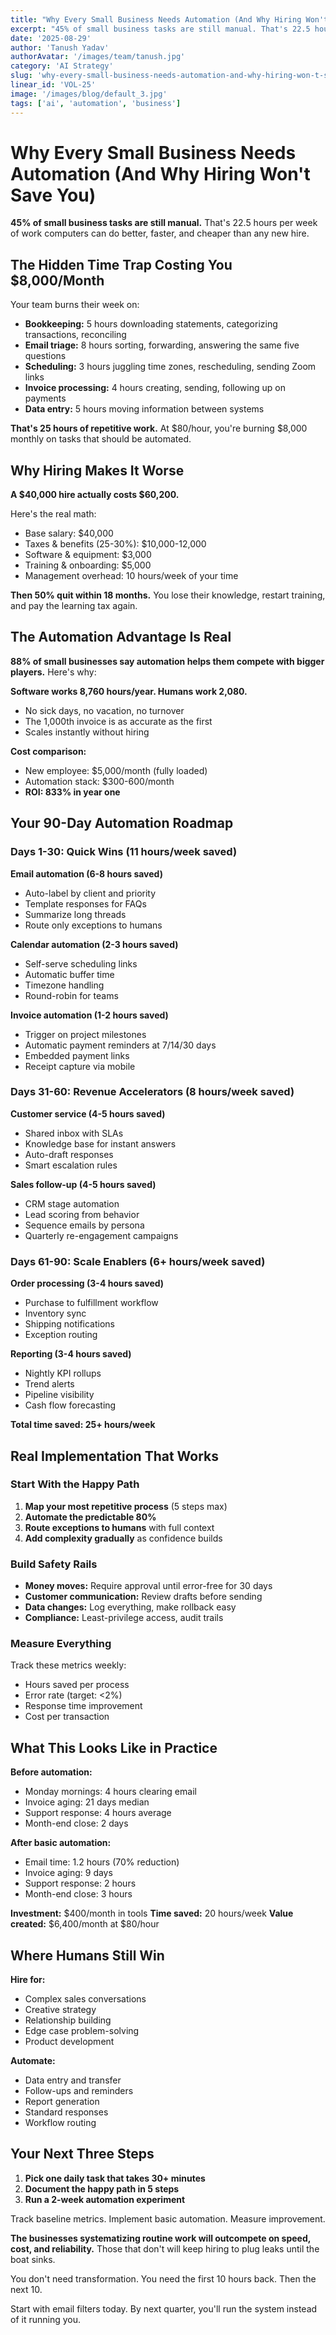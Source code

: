 ```yaml
---
title: "Why Every Small Business Needs Automation (And Why Hiring Won't Save You)"
excerpt: "45% of small business tasks are still manual. That's 22.5 hours per week of work computers can do better, faster, and cheaper than any new hire."
date: '2025-08-29'
author: 'Tanush Yadav'
authorAvatar: '/images/team/tanush.jpg'
category: 'AI Strategy'
slug: 'why-every-small-business-needs-automation-and-why-hiring-won-t-save-you'
linear_id: 'VOL-25'
image: '/images/blog/default_3.jpg'
tags: ['ai', 'automation', 'business']
---
```


# Why Every Small Business Needs Automation (And Why Hiring Won't Save You)

**45% of small business tasks are still manual.** That's 22.5 hours per week of work computers can do better, faster, and cheaper than any new hire.

## The Hidden Time Trap Costing You $8,000/Month

Your team burns their week on:

- **Bookkeeping:** 5 hours downloading statements, categorizing transactions, reconciling
- **Email triage:** 8 hours sorting, forwarding, answering the same five questions
- **Scheduling:** 3 hours juggling time zones, rescheduling, sending Zoom links
- **Invoice processing:** 4 hours creating, sending, following up on payments
- **Data entry:** 5 hours moving information between systems

**That's 25 hours of repetitive work.** At $80/hour, you're burning $8,000 monthly on tasks that should be automated.

## Why Hiring Makes It Worse

**A $40,000 hire actually costs $60,200.**

Here's the real math:

- Base salary: $40,000
- Taxes & benefits (25-30%): $10,000-12,000
- Software & equipment: $3,000
- Training & onboarding: $5,000
- Management overhead: 10 hours/week of your time

**Then 50% quit within 18 months.** You lose their knowledge, restart training, and pay the learning tax again.

## The Automation Advantage Is Real

**88% of small businesses say automation helps them compete with bigger players.** Here's why:

**Software works 8,760 hours/year. Humans work 2,080.**

- No sick days, no vacation, no turnover
- The 1,000th invoice is as accurate as the first
- Scales instantly without hiring

**Cost comparison:**

- New employee: $5,000/month (fully loaded)
- Automation stack: $300-600/month
- **ROI: 833% in year one**

## Your 90-Day Automation Roadmap

### Days 1-30: Quick Wins (11 hours/week saved)

**Email automation (6-8 hours saved)**

- Auto-label by client and priority
- Template responses for FAQs
- Summarize long threads
- Route only exceptions to humans

**Calendar automation (2-3 hours saved)**

- Self-serve scheduling links
- Automatic buffer time
- Timezone handling
- Round-robin for teams

**Invoice automation (1-2 hours saved)**

- Trigger on project milestones
- Automatic payment reminders at 7/14/30 days
- Embedded payment links
- Receipt capture via mobile

### Days 31-60: Revenue Accelerators (8 hours/week saved)

**Customer service (4-5 hours saved)**

- Shared inbox with SLAs
- Knowledge base for instant answers
- Auto-draft responses
- Smart escalation rules

**Sales follow-up (4-5 hours saved)**

- CRM stage automation
- Lead scoring from behavior
- Sequence emails by persona
- Quarterly re-engagement campaigns

### Days 61-90: Scale Enablers (6+ hours/week saved)

**Order processing (3-4 hours saved)**

- Purchase to fulfillment workflow
- Inventory sync
- Shipping notifications
- Exception routing

**Reporting (3-4 hours saved)**

- Nightly KPI rollups
- Trend alerts
- Pipeline visibility
- Cash flow forecasting

**Total time saved: 25+ hours/week**

## Real Implementation That Works

### Start With the Happy Path

1. **Map your most repetitive process** (5 steps max)
2. **Automate the predictable 80%**
3. **Route exceptions to humans** with full context
4. **Add complexity gradually** as confidence builds

### Build Safety Rails

- **Money moves:** Require approval until error-free for 30 days
- **Customer communication:** Review drafts before sending
- **Data changes:** Log everything, make rollback easy
- **Compliance:** Least-privilege access, audit trails

### Measure Everything

Track these metrics weekly:

- Hours saved per process
- Error rate (target: <2%)
- Response time improvement
- Cost per transaction

## What This Looks Like in Practice

**Before automation:**

- Monday mornings: 4 hours clearing email
- Invoice aging: 21 days median
- Support response: 4 hours average
- Month-end close: 2 days

**After basic automation:**

- Email time: 1.2 hours (70% reduction)
- Invoice aging: 9 days
- Support response: 2 hours
- Month-end close: 3 hours

**Investment:** $400/month in tools
**Time saved:** 20 hours/week
**Value created:** $6,400/month at $80/hour

## Where Humans Still Win

**Hire for:**

- Complex sales conversations
- Creative strategy
- Relationship building
- Edge case problem-solving
- Product development

**Automate:**

- Data entry and transfer
- Follow-ups and reminders
- Report generation
- Standard responses
- Workflow routing

## Your Next Three Steps

1. **Pick one daily task that takes 30+ minutes**
2. **Document the happy path in 5 steps**
3. **Run a 2-week automation experiment**

Track baseline metrics. Implement basic automation. Measure improvement.

**The businesses systematizing routine work will outcompete on speed, cost, and reliability.** Those that don't will keep hiring to plug leaks until the boat sinks.

You don't need transformation. You need the first 10 hours back. Then the next 10.

Start with email filters today. By next quarter, you'll run the system instead of it running you.
